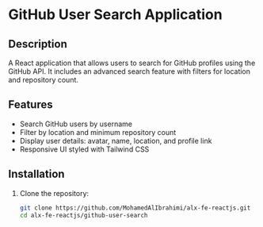 # GitHub User Search Application

## Description
A React application that allows users to search for GitHub profiles using the GitHub API. It includes an advanced search feature with filters for location and repository count.

## Features
- Search GitHub users by username
- Filter by location and minimum repository count
- Display user details: avatar, name, location, and profile link
- Responsive UI styled with Tailwind CSS

## Installation
1. Clone the repository:
   ```sh
   git clone https://github.com/MohamedAlIbrahimi/alx-fe-reactjs.git
   cd alx-fe-reactjs/github-user-search
